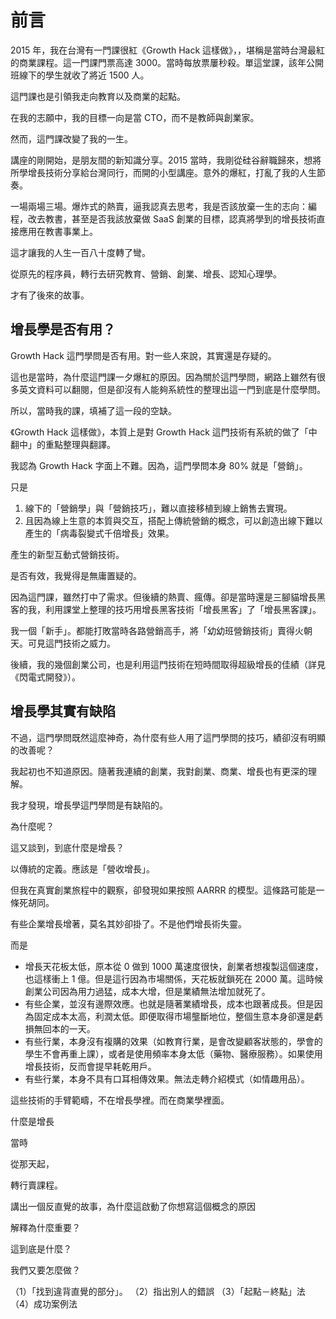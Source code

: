 # 前言

2015 年，我在台灣有一門課很紅《Growth Hack 這樣做》，，堪稱是當時台灣最紅的商業課程。這一門課門票高達 3000。當時每放票屢秒殺。單這堂課，該年公開班線下的學生就收了將近 1500 人。

這門課也是引領我走向教育以及商業的起點。

在我的志願中，我的目標一向是當 CTO，而不是教師與創業家。

然而，這門課改變了我的一生。

講座的剛開始，是朋友間的新知識分享。2015 當時，我剛從硅谷辭職歸來，想將所學增長技術分享給台灣同行，而開的小型講座。意外的爆紅，打亂了我的人生節奏。

一場兩場三場。爆炸式的熱賣，逼我認真去思考，我是否該放棄一生的志向：編程，改去教書，甚至是否我該放棄做 SaaS 創業的目標，認真將學到的增長技術直接應用在教書事業上。

這才讓我的人生一百八十度轉了彎。

從原先的程序員，轉行去研究教育、營銷、創業、增長、認知心理學。

才有了後來的故事。

## 增長學是否有用？

Growth Hack 這門學問是否有用。對一些人來說，其實還是存疑的。

這也是當時，為什麼這門課一夕爆紅的原因。因為關於這門學問，網路上雖然有很多英文資料可以翻閱，但是卻沒有人能夠系統性的整理出這一門到底是什麼學問。

所以，當時我的課，填補了這一段的空缺。


《Growth Hack 這樣做》，本質上是對 Growth Hack 這門技術有系統的做了「中翻中」的重點整理與翻譯。

我認為 Growth Hack 字面上不難。因為，這門學問本身 80% 就是「營銷」。

只是

1. 線下的「營銷學」與「營銷技巧」，難以直接移植到線上銷售去實現。
2. 且因為線上生意的本質與交互，搭配上傳統營銷的概念，可以創造出線下難以產生的「病毒裂變式千倍增長」效果。

產生的新型互動式營銷技術。

是否有效，我覺得是無庸置疑的。

因為這門課，雖然打中了需求。但後續的熱賣、瘋傳。卻是當時還是三腳貓增長黑客的我，利用課堂上整理的技巧用增長黑客技術「增長黑客」了「增長黑客課」。

我一個「新手」。都能打敗當時各路營銷高手，將「幼幼班營銷技術」賣得火朝天。可見這門技術之威力。

後續，我的幾個創業公司，也是利用這門技術在短時間取得超級增長的佳績（詳見《閃電式開發》）。

## 增長學其實有缺陷

不過，這門學問既然這麼神奇，為什麼有些人用了這門學問的技巧，績卻沒有明顯的改善呢？

我起初也不知道原因。隨著我連續的創業，我對創業、商業、增長也有更深的理解。

我才發現，增長學這門學問是有缺陷的。

為什麼呢？

這又談到，到底什麼是增長？

以傳統的定義。應該是「營收增長」。

但我在真實創業旅程中的觀察，卻發現如果按照 AARRR 的模型。這條路可能是一條死胡同。

有些企業增長增著，莫名其妙卻掛了。不是他們增長術失靈。

而是

* 增長天花板太低，原本從 0 做到 1000 萬速度很快，創業者想複製這個速度，也這樣衝上 1 億。但是這行因為市場關係，天花板就鎖死在 2000 萬。這時候創業公司因為用力過猛，成本大增，但是業績無法增加就死了。
* 有些企業，並沒有邊際效應。也就是隨著業績增長，成本也跟著成長。但是因為固定成本太高，利潤太低。即便取得市場壟斷地位，整個生意本身卻還是虧損無回本的一天。
* 有些行業，本身沒有複購的效果（如教育行業，是會改變顧客狀態的，學會的學生不會再重上課），或者是使用頻率本身太低（藥物、醫療服務）。如果使用增長技術，反而會提早耗乾用戶。
* 有些行業，本身不具有口耳相傳效果。無法走轉介紹模式（如情趣用品）。

這些技術的手臂範疇，不在增長學裡。而在商業學裡面。



什麼是增長

當時

從那天起，

轉行賣課程。


講出一個反直覺的故事，為什麼這啟動了你想寫這個概念的原因

解釋為什麼重要？

這到底是什麼？

我們又要怎麼做？

（1）「找到違背直覺的部分」。
（2）指出別人的錯誤
（3）「起點－終點」法
（4）成功案例法
